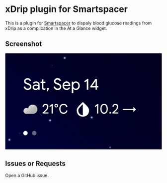 # xDrip plugin for Smartspacer
This is a plugin for [Smartspacer](https://github.com/KieronQuinn/Smartspacer) to dispaly blood glucose readings from xDrip as a complication in the At a Glance widget.

## Screenshot

![Screenshot](screenshots/screenshot_1.png)

## Issues or Requests
Open a GitHub issue.
